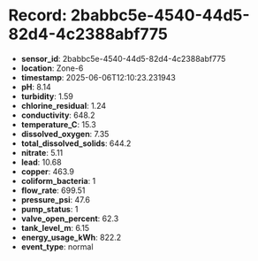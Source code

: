 # Record: 2babbc5e-4540-44d5-82d4-4c2388abf775

- **sensor_id**: 2babbc5e-4540-44d5-82d4-4c2388abf775
- **location**: Zone-6
- **timestamp**: 2025-06-06T12:10:23.231943
- **pH**: 8.14
- **turbidity**: 1.59
- **chlorine_residual**: 1.24
- **conductivity**: 648.2
- **temperature_C**: 15.3
- **dissolved_oxygen**: 7.35
- **total_dissolved_solids**: 644.2
- **nitrate**: 5.11
- **lead**: 10.68
- **copper**: 463.9
- **coliform_bacteria**: 1
- **flow_rate**: 699.51
- **pressure_psi**: 47.6
- **pump_status**: 1
- **valve_open_percent**: 62.3
- **tank_level_m**: 6.15
- **energy_usage_kWh**: 822.2
- **event_type**: normal